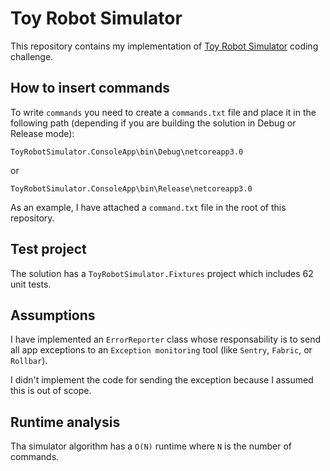 # Toy Robot Simulator

This repository contains my implementation of [Toy Robot Simulator](https://github.com/nandowalter-lm/toy_robot#toy-robot-simulator) coding challenge.

## How to insert commands

To write `commands` you need to create a `commands.txt` file and place it in the following path (depending if you are building the solution in Debug or Release mode):

```
ToyRobotSimulator.ConsoleApp\bin\Debug\netcoreapp3.0
```

or

```
ToyRobotSimulator.ConsoleApp\bin\Release\netcoreapp3.0
```
As an example, I have attached a `command.txt` file in the root of this repository.

## Test project

The solution has a `ToyRobotSimulator.Fixtures` project which includes 62 unit tests.

## Assumptions

I have implemented an `ErrorReporter` class whose responsability is to send all app exceptions to an `Exception monitoring` tool (like `Sentry`, `Fabric`, or `Rollbar`).

I didn't implement the code for sending the exception because I assumed this is out of scope.

## Runtime analysis

Tha simulator algorithm has a `O(N)` runtime where `N` is the number of commands.
